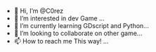 - 👋 Hi, I’m @C0rez
- 👀 I’m interested in dev Game ...
- 🌱 I’m currently learning GDscript and Python...
- 💞️ I’m looking to collaborate on other game...
- 📫 How to reach me This way! ...

<!---
C0rez/C0rez is a ✨ special ✨ repository because its `README.md` (this file) appears on your GitHub profile.
You can click the Preview link to take a look at your changes.
--->
